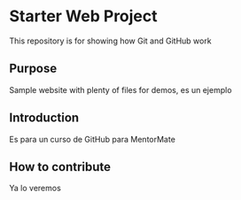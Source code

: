 # Starter Web Project

This repository is for showing how Git and GitHub work

## Purpose

Sample website with plenty of files for demos, es un ejemplo

## Introduction

Es para un curso de GitHub para MentorMate

## How to contribute

Ya lo veremos